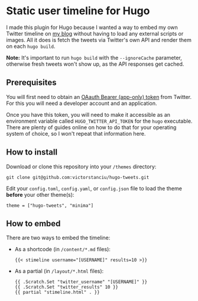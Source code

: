 # Static user timeline for Hugo

I made this plugin for Hugo because I wanted a way to embed my own Twitter timeline on [my blog](https://tegowerk.eu) without having to load any external scripts or images. All it does is fetch the tweets via Twitter's own API and render them on each `hugo build`.

**Note:** It's important to run `hugo build` with the `--ignoreCache` parameter, otherwise fresh tweets won't show up, as the API responses get cached.

## Prerequisites

You will first need to obtain an [OAauth Bearer (app-only) token](https://developer.twitter.com/en/docs/authentication/oauth-2-0) from Twitter. For this you will need a developer account and an application.

Once you have this token, you will need to make it accessible as an environment variable called `HUGO_TWITTER_API_TOKEN` for the `hugo` executable. There are plenty of guides online on how to do that for your operating system of choice, so I won't repeat that information here.

## How to install

Download or clone this repository into your `/themes` directory:

```
git clone git@github.com:victorstanciu/hugo-tweets.git
```

Edit your `config.toml`, `config.yaml`, or `config.json` file to load the theme **before** your other theme(s):

```
theme = ["hugo-tweets", "minima"]
```

## How to embed

There are two ways to embed the timeline:

- As a shortcode (in `/content/*.md` files):

    ```
    {{< stimeline username="[USERNAME]" results=10 >}}
    ```

- As a partial (in `/layout/*.html` files):

    ```
    {{ .Scratch.Set "twitter_username" "[USERNAME]" }}
    {{ .Scratch.Set "twitter_results" 10 }}
    {{ partial "stimeline.html" . }}
    ```